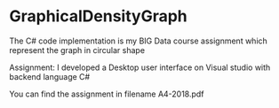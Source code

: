 # GraphicalDensityGraph

The C# code implementation is my BIG Data course assignment which represent the graph in circular shape

Assignment: I developed a Desktop user interface on Visual studio with backend language C#

You can find the assignment in filename A4-2018.pdf

